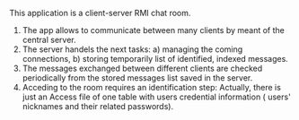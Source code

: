 This application is a client-server RMI chat room. 
1) The app allows to communicate between many clients by meant of the central server. 
2) The server handels the next tasks: a) managing the coming connections, b) storing temporarily list of identified, indexed messages.
3) The messages exchanged between different clients are checked periodically from the stored messages list saved in the server. 
4) Acceding to the room requires an identification step: Actually, there is just an Access file of one table with users credential information ( users' nicknames and their related passwords).
